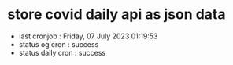 # store covid daily api as json data

- last cronjob : Friday, 07 July 2023 01:19:53
- status og cron : success
- status daily cron : success
      
      